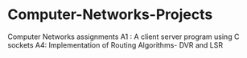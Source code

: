 # Computer-Networks-Projects
Computer Networks assignments
A1 : A client server program using C sockets
A4: Implementation of Routing Algorithms- DVR and LSR
